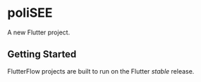 # poliSEE

A new Flutter project.

## Getting Started

FlutterFlow projects are built to run on the Flutter _stable_ release.
